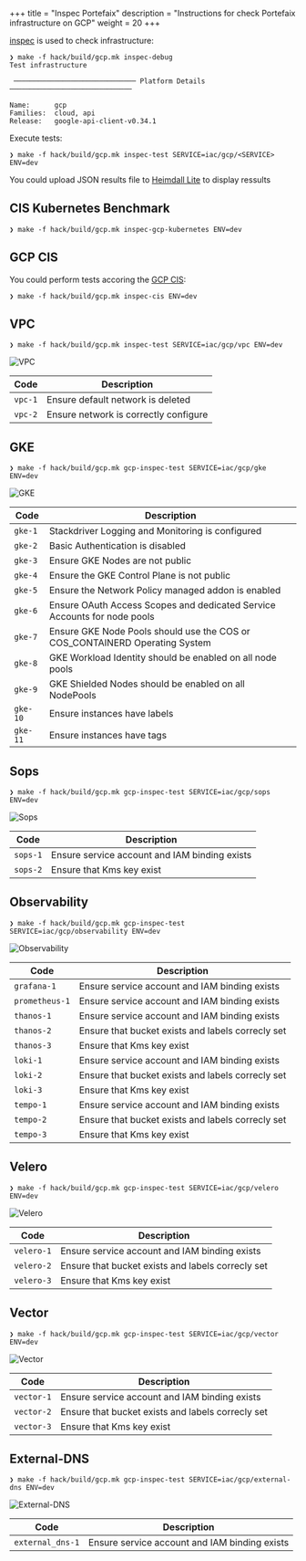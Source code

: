 +++
title = "Inspec Portefaix"
description = "Instructions for check Portefaix infrastructure on GCP"
weight = 20
+++

[inspec](http://inspec.io/) is used to check infrastructure:

```shell
❯ make -f hack/build/gcp.mk inspec-debug
Test infrastructure

 ────────────────────────────── Platform Details ──────────────────────────────

Name:      gcp
Families:  cloud, api
Release:   google-api-client-v0.34.1
```

Execute tests:

```shell
❯ make -f hack/build/gcp.mk inspec-test SERVICE=iac/gcp/<SERVICE> ENV=dev
```

You could upload JSON results file to [Heimdall Lite](https://heimdall-lite.mitre.org/) to display ressults

## CIS Kubernetes Benchmark

```shell
❯ make -f hack/build/gcp.mk inspec-gcp-kubernetes ENV=dev
```

## GCP CIS

You could perform tests accoring the [GCP CIS](https://opensource.googleblog.com/2020/08/assess-security-of-cloud-deployments.html):

```shell
❯ make -f hack/build/gcp.mk inspec-cis ENV=dev
```

## VPC

```shell
❯ make -f hack/build/gcp.mk inspec-test SERVICE=iac/gcp/vpc ENV=dev
```

<img src="/docs/images/inspec-gcp-vpc.png"
 alt="VPC"
 class="mt-3 mb-3 border border-info rounded">

| Code | Description|
|---|---|
| `vpc-1` | Ensure default network is deleted |
| `vpc-2` | Ensure network is correctly configure |

## GKE

```shell
❯ make -f hack/build/gcp.mk gcp-inspec-test SERVICE=iac/gcp/gke ENV=dev
```

<img src="/docs/images/inspec-gcp-gke.png"
 alt="GKE"
 class="mt-3 mb-3 border border-info rounded">

| Code | Description|
|---|---|
| `gke-1` | Stackdriver Logging and Monitoring is configured |
| `gke-2` | Basic Authentication is disabled |
| `gke-3` | Ensure GKE Nodes are not public |
| `gke-4` | Ensure the GKE Control Plane is not public |
| `gke-5` | Ensure the Network Policy managed addon is enabled |
| `gke-6` | Ensure OAuth Access Scopes and dedicated Service Accounts for node pools |
| `gke-7` | Ensure GKE Node Pools should use the COS or COS_CONTAINERD Operating System |
| `gke-8` | GKE Workload Identity should be enabled on all node pools |
| `gke-9` | GKE Shielded Nodes should be enabled on all NodePools |
| `gke-10` | Ensure instances have labels |
| `gke-11` | Ensure instances have tags |

## Sops

```shell
❯ make -f hack/build/gcp.mk gcp-inspec-test SERVICE=iac/gcp/sops ENV=dev
```

<img src="/docs/images/inspec-gcp-sops.png"
 alt="Sops"
 class="mt-3 mb-3 border border-info rounded">

| Code | Description|
|---|---|
| `sops-1` | Ensure service account and IAM binding exists |
| `sops-2` | Ensure that Kms key exist |

## Observability

```shell
❯ make -f hack/build/gcp.mk gcp-inspec-test SERVICE=iac/gcp/observability ENV=dev
```

<img src="/docs/images/inspec-gcp-observability.png"
 alt="Observability"
 class="mt-3 mb-3 border border-info rounded">

| Code | Description|
|---|---|
| `grafana-1` | Ensure service account and IAM binding exists |
| `prometheus-1` | Ensure service account and IAM binding exists |
| `thanos-1` | Ensure service account and IAM binding exists |
| `thanos-2` | Ensure that bucket exists and labels correcly set |
| `thanos-3` | Ensure that Kms key exist |
| `loki-1` | Ensure service account and IAM binding exists |
| `loki-2` | Ensure that bucket exists and labels correcly set |
| `loki-3` | Ensure that Kms key exist |
| `tempo-1` | Ensure service account and IAM binding exists |
| `tempo-2` | Ensure that bucket exists and labels correcly set |
| `tempo-3` | Ensure that Kms key exist |

## Velero

```shell
❯ make -f hack/build/gcp.mk gcp-inspec-test SERVICE=iac/gcp/velero ENV=dev
```

<img src="/docs/images/inspec-gcp-velero.png"
 alt="Velero"
 class="mt-3 mb-3 border border-info rounded">

| Code | Description|
|---|---|
| `velero-1` | Ensure service account and IAM binding exists |
| `velero-2` | Ensure that bucket exists and labels correcly set |
| `velero-3` | Ensure that Kms key exist |

## Vector

```shell
❯ make -f hack/build/gcp.mk gcp-inspec-test SERVICE=iac/gcp/vector ENV=dev
```

<img src="/docs/images/inspec-gcp-vector.png"
 alt="Vector"
 class="mt-3 mb-3 border border-info rounded">

| Code | Description|
|---|---|
| `vector-1` | Ensure service account and IAM binding exists |
| `vector-2` | Ensure that bucket exists and labels correcly set |
| `vector-3` | Ensure that Kms key exist |

## External-DNS

```shell
❯ make -f hack/build/gcp.mk gcp-inspec-test SERVICE=iac/gcp/external-dns ENV=dev
```

<img src="/docs/images/inspec-gcp-external-dns.png"
 alt="External-DNS"
 class="mt-3 mb-3 border border-info rounded">

| Code | Description|
|---|---|
| `external_dns-1` | Ensure service account and IAM binding exists |
